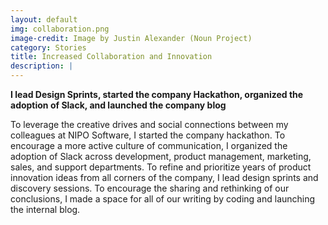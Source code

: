 ```yaml
---
layout: default
img: collaboration.png
image-credit: Image by Justin Alexander (Noun Project)
category: Stories
title: Increased Collaboration and Innovation
description: |
---
```

**I lead Design Sprints, started the company Hackathon, organized the adoption of Slack, and launched the company blog**

To leverage the creative drives and social connections between my colleagues at NIPO Software, I started the company hackathon. To encourage a more active culture of communication, I organized the adoption of Slack across development, product management, marketing, sales, and support departments. To refine and prioritize years of product innovation ideas from all corners of the company, I lead design sprints and discovery sessions. To encourage the sharing and rethinking of our conclusions, I made a space for all of our writing by coding and launching the internal blog.
